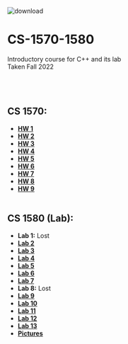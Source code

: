 ![download](https://user-images.githubusercontent.com/91383782/211229370-4f4e499f-63ab-41da-a874-a835be17e73b.jpg)
# CS-1570-1580
Introductory course for C++ and its lab\
Taken Fall 2022
<br/><br/>
<br/><br/>

## CS 1570:
- __[HW 1](https://onlinegdb.com/R38R3jgo0)__
- __[HW 2](https://onlinegdb.com/BoDpAExCa)__
- __[HW 3](https://onlinegdb.com/37MU3Tb7y)__
- __[HW 4](https://onlinegdb.com/swWfxortF)__
- __[HW 5](https://onlinegdb.com/3ladoUTlA)__
- __[HW 6](https://onlinegdb.com/OsNq4tA-K)__
- __[HW 7](https://onlinegdb.com/Wk9b0Km4pf)__
- __[HW 8](https://onlinegdb.com/WCnnzYQA1)__
- __[HW 9](https://onlinegdb.com/KfRdrSYZL)__
<br/><br/>

## CS 1580 (Lab):
- __Lab 1:__ Lost
- __[Lab 2](https://onlinegdb.com/g5YKGzthh)__
- __[Lab 3](https://onlinegdb.com/4TX62zIfr)__
- __[Lab 4](https://onlinegdb.com/R50zOnwn7)__
- __[Lab 5](https://onlinegdb.com/yF-Y6GLP-)__
- __[Lab 6](https://onlinegdb.com/-amw_PjdX)__
- __[Lab 7](https://onlinegdb.com/Bcjk16XJV)__
- __Lab 8:__ Lost
- __[Lab 9](https://onlinegdb.com/L_xMZkZo1)__
- __[Lab 10](https://onlinegdb.com/zhX0XDEEG)__
- __[Lab 11](https://onlinegdb.com/OnUdEvt4W)__
- __[Lab 12](https://onlinegdb.com/ntLAUroPO)__
- __[Lab 13](https://onlinegdb.com/jtvymXysV)__
- __[Pictures](Pictures)__
